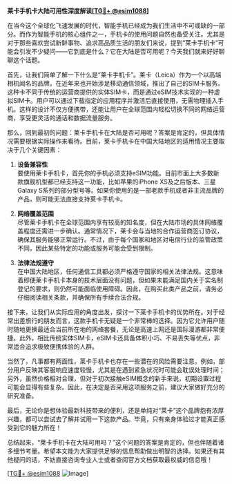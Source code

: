 **莱卡手机卡大陆可用性深度解读[[TG💪+ @esim1088](https://t.me/s/esim1088)]**

在当今这个全球化飞速发展的时代，智能手机已经成为我们生活中不可或缺的一部分。而作为智能手机的核心组件之一，手机卡的使用问题自然也备受关注。尤其是对于那些喜欢尝试新鲜事物、追求高品质生活的朋友们来说，提到“莱卡手机卡”可能会引发不少疑问——它到底是什么？它在大陆是否可用呢？今天我们就来好好聊聊这个话题。

首先，让我们简单了解一下什么是“莱卡手机卡”。莱卡（Leica）作为一个以高端相机闻名的品牌，在近年来也开始涉足移动通信领域，推出了自己的SIM卡服务。这种卡不同于传统的运营商提供的实体SIM卡，而是通过eSIM技术实现的一种虚拟SIM卡。用户可以通过下载指定的应用程序并激活后直接使用，无需物理插入手机。这样的设计不仅方便携带，还能让用户在全球范围内轻松切换不同的网络运营商，享受更灵活的通话和数据流量服务。

那么，回到最初的问题：莱卡手机卡在大陆是否可用呢？答案是肯定的，但具体情况需要根据实际操作来看待。目前，莱卡手机卡在中国大陆地区的适用情况主要取决于几个关键因素：

1. **设备兼容性**  
   要使用莱卡手机卡，首先你的手机必须支持eSIM功能。目前市面上大多数新款旗舰机型都已经支持这一功能，比如苹果的iPhone XS及之后版本、三星Galaxy S系列的部分型号等。如果你使用的是一部老款手机或者非主流品牌的产品，则可能无法直接支持莱卡手机卡。

2. **网络覆盖范围**  
   尽管莱卡手机卡在全球范围内享有较高的知名度，但在大陆市场的具体网络覆盖程度还需进一步确认。通常情况下，莱卡会与当地的合作运营商签订协议，确保其服务能够正常运行。不过，由于每个国家和地区对电信行业的监管政策不同，因此某些特定的功能或服务可能会受到限制。

3. **法律法规遵守**  
   在中国大陆地区，任何通信工具都必须严格遵守国家的相关法律法规。这意味着即便莱卡手机卡本身的技术层面没有问题，但如果未能满足国内关于实名制登记的要求，则仍然可能面临使用障碍。因此，在购买此类产品之前，请务必仔细阅读相关条款，并确保所有手续合法合规。

接下来，让我们从实际应用的角度出发，探讨一下莱卡手机卡的优势所在。对于经常出差旅行的朋友而言，这款手机卡无疑是一个非常棒的选择。因为它允许用户随时随地更换最适合当前所在地的网络套餐，无论是高速上网还是国际漫游都非常便捷。此外，相比传统实体SIM卡，eSIM卡还具备体积小巧、不易丢失等优点，非常适合追求极致便携体验的人群。

当然了，凡事都有两面性，莱卡手机卡也存在一些潜在的风险需要注意。例如，部分用户反映其客服响应速度较慢，尤其是在遇到紧急状况时可能会耽误处理时间；另外，虽然价格相对合理，但对于初次接触eSIM概念的新手来说，初期设置过程可能会显得有些复杂。因此，在决定是否采用这项服务之前，建议大家做好充分的研究准备。

最后，无论你是想体验最新科技带来的便利，还是单纯对“莱卡”这个品牌抱有浓厚兴趣，都可以尝试去了解并试用一下这款产品。毕竟，只有亲身体验过才能真正感受到它的魅力所在！

总结起来，“莱卡手机卡在大陆可用吗？”这个问题的答案是肯定的，但也伴随着诸多细节考量。希望本文能为大家提供足够的信息帮助做出明智的选择。如果还有其他疑问的话，不妨直接咨询专业人士或者查阅官方文档获取最权威的信息哦！

[[TG💪+ @esim1088](https://t.me/s/esim1088) ![Image](https://i.postimg.cc/4NQfJmqS/Snipaste-2025-05-13-00-14-12.png)]